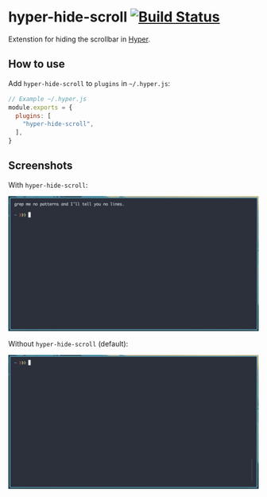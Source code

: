 # hyper-hide-scroll [![Build Status](https://travis-ci.org/vladimiriacob/hyper-hide-scroll.svg?branch=master)](https://travis-ci.org/vladimiriacob/hyper-hide-scroll)

Extenstion for hiding the scrollbar in [Hyper](https://hyper.is/).

## How to use

Add `hyper-hide-scroll` to `plugins` in `~/.hyper.js`:

```js
// Example ~/.hyper.js
module.exports = {
  plugins: [
    "hyper-hide-scroll",
  ],
}
```
## Screenshots

With `hyper-hide-scroll`:

![hyperterm with hide scroll disabled scrollbar](.github/after.png?raw=true)

Without `hyper-hide-scroll` (default):

![hyperterm without hide-scroll ](.github/before.png?raw=true)
